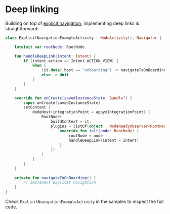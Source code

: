 # Deep linking

Building on top of [explicit navigation](explicit-navigation.md), implementing deep links is straightforward:

```kotlin
class ExplicitNavigationExampleActivity : NodeActivity(), Navigator {

    lateinit var rootNode: RootNode

    fun handleDeepLink(intent: Intent) {
        if (intent.action == Intent.ACTION_VIEW) {
            when {
                (it.data?.host == "onboarding") -> navigateToOnBoarding()
                else -> Unit
            }
        }
    }

    override fun onCreate(savedInstanceState: Bundle?) {
        super.onCreate(savedInstanceState)
        setContent {
            NodeHost(integrationPoint = appyxIntegrationPoint) {
                RootNode(
                    buildContext = it,
                    plugins = listOf(object : NodeReadyObserver<RootNode> {
                        override fun init(node: RootNode) {
                            rootNode = node
                            handleDeepLink(intent = intent)
                        }
                    })
                )
            }
        }
    }
    
    private fun navigateToOnBoarding() {
        // implement explicit navigation
    }
}
```

Check `ExplicitNavigationExampleActivity` in the samples to inspect the full code.


